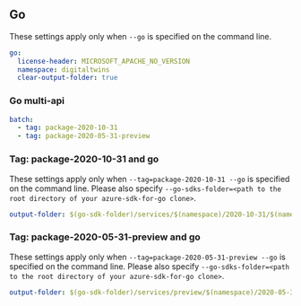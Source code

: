 ## Go

These settings apply only when `--go` is specified on the command line.

```yaml $(go)
go:
  license-header: MICROSOFT_APACHE_NO_VERSION
  namespace: digitaltwins
  clear-output-folder: true
```

### Go multi-api

``` yaml $(go) && $(multiapi)
batch:
  - tag: package-2020-10-31
  - tag: package-2020-05-31-preview
```

### Tag: package-2020-10-31 and go

These settings apply only when `--tag=package-2020-10-31 --go` is specified on the command line.
Please also specify `--go-sdks-folder=<path to the root directory of your azure-sdk-for-go clone>`.

```yaml $(tag) == 'package-2020-10-31' && $(go)
output-folder: $(go-sdk-folder)/services/$(namespace)/2020-10-31/$(namespace)
```

### Tag: package-2020-05-31-preview and go

These settings apply only when `--tag=package-2020-05-31-preview --go` is specified on the command line.
Please also specify `--go-sdks-folder=<path to the root directory of your azure-sdk-for-go clone>`.

```yaml $(tag) == 'package-2020-05-31-preview' && $(go)
output-folder: $(go-sdk-folder)/services/preview/$(namespace)/2020-05-31-preview/$(namespace)
```
